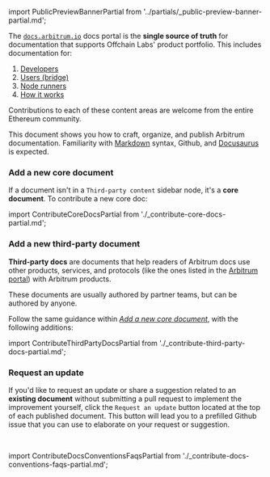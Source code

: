 import PublicPreviewBannerPartial from '../partials/_public-preview-banner-partial.md';

<PublicPreviewBannerPartial />

The [`docs.arbitrum.io`](https://docs.arbitrum.io/) docs portal is the **single source of truth** for documentation that supports Offchain Labs' product portfolio. This includes documentation for:

1. [Developers](/for-devs/quickstart-solidity-hardhat.md)
2. [Users (bridge)](/getting-started-users.mdx)
3. [Node runners](/node-running/quickstart-running-a-node.md)
4. [How it works](/intro)

Contributions to each of these content areas are welcome from the entire Ethereum community.

This document shows you how to craft, organize, and publish Arbitrum documentation. Familiarity with [Markdown](https://www.markdownguide.org/basic-syntax/) syntax, Github, and [Docusaurus](https://docusaurus.io/docs) is expected.

### Add a new core document

If a document isn't in a `Third-party content` sidebar node, it's a **core document**. To contribute a new core doc:

import ContributeCoreDocsPartial from './_contribute-core-docs-partial.md';

<ContributeCoreDocsPartial />

### Add a new third-party document

**Third-party docs** are documents that help readers of Arbitrum docs use other products, services, and protocols (like the ones listed in the [Arbitrum portal](https://portal.arbitrum.io/)) with Arbitrum products.

These documents are usually authored by partner teams, but can be authored by anyone.

Follow the same guidance within _[Add a new core document](#add-a-new-core-document)_, with the following additions:

import ContributeThirdPartyDocsPartial from './_contribute-third-party-docs-partial.md';

<ContributeThirdPartyDocsPartial />

### Request an update

If you'd like to request an update or share a suggestion related to an **existing document** without submitting a pull request to implement the improvement yourself, click the `Request an update` button located at the top of each published document. This button will lead you to a prefilled Github issue that you can use to elaborate on your request or suggestion.

<br />

import ContributeDocsConventionsFaqsPartial from './_contribute-docs-conventions-faqs-partial.md';

<ContributeDocsConventionsFaqsPartial />

